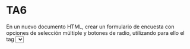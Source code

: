 # TA6
En un nuevo documento HTML, crear un formulario de encuesta con opciones de selección múltiple y botones de radio, utilizando para ello el tag <select> y el tipo de <input> correspondiente.